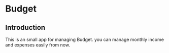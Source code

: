 # Budget



## Introduction

This is an small app for managing Budget. you can manage monthly income and expenses easily from now.